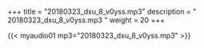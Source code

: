 +++
title = "20180323_dxu_8_v0yss.mp3"
description = " 20180323_dxu_8_v0yss.mp3 "
weight = 20
+++

{{< myaudio01 mp3="20180323_dxu_8_v0yss.mp3" >}}

